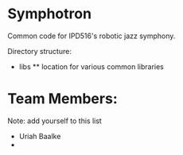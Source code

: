 Symphotron
==========

Common code for IPD516's robotic jazz symphony.

Directory structure:
* libs
** location for various common libraries


Team Members:
============
Note: add yourself to this list 
* Uriah Baalke 
* 







